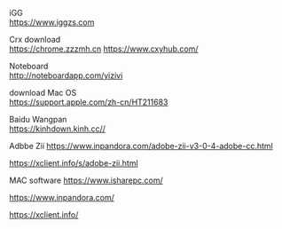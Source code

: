 iGG  
https://www.iggzs.com

Crx download  
https://chrome.zzzmh.cn https://www.cxyhub.com/

Noteboard  
http://noteboardapp.com/yizivi


download Mac OS  
https://support.apple.com/zh-cn/HT211683

Baidu Wangpan  
https://kinhdown.kinh.cc//


Adbbe Zii 
https://www.inpandora.com/adobe-zii-v3-0-4-adobe-cc.html

https://xclient.info/s/adobe-zii.html


MAC software 
https://www.isharepc.com/

https://www.inpandora.com/

https://xclient.info/
